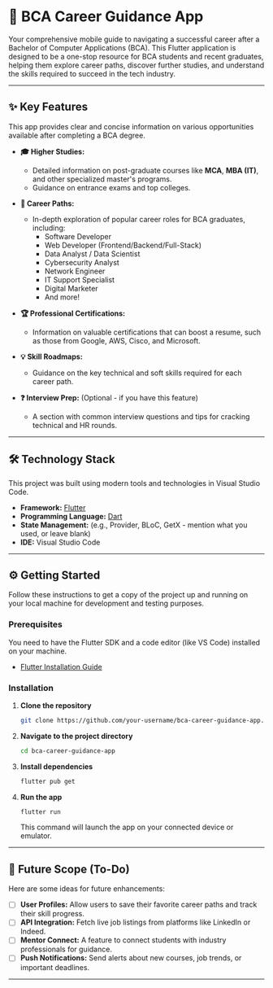 # 🚀 BCA Career Guidance App

Your comprehensive mobile guide to navigating a successful career after a Bachelor of Computer Applications (BCA). This Flutter application is designed to be a one-stop resource for BCA students and recent graduates, helping them explore career paths, discover further studies, and understand the skills required to succeed in the tech industry.

---

## ✨ Key Features

This app provides clear and concise information on various opportunities available after completing a BCA degree.

*   **🎓 Higher Studies:**
    *   Detailed information on post-graduate courses like **MCA**, **MBA (IT)**, and other specialized master's programs.
    *   Guidance on entrance exams and top colleges.

*   **💼 Career Paths:**
    *   In-depth exploration of popular career roles for BCA graduates, including:
        *   Software Developer
        *   Web Developer (Frontend/Backend/Full-Stack)
        *   Data Analyst / Data Scientist
        *   Cybersecurity Analyst
        *   Network Engineer
        *   IT Support Specialist
        *   Digital Marketer
        *   And more!

*   **🏆 Professional Certifications:**
    *   Information on valuable certifications that can boost a resume, such as those from Google, AWS, Cisco, and Microsoft.

*   **💡 Skill Roadmaps:**
    *   Guidance on the key technical and soft skills required for each career path.

*   **❓ Interview Prep:** (Optional - if you have this feature)
    *   A section with common interview questions and tips for cracking technical and HR rounds.

---

## 🛠️ Technology Stack

This project was built using modern tools and technologies in Visual Studio Code.

*   **Framework:** [Flutter](https://flutter.dev/)
*   **Programming Language:** [Dart](https://dart.dev/)
*   **State Management:** (e.g., Provider, BLoC, GetX - mention what you used, or leave blank)
*   **IDE:** Visual Studio Code

---

## ⚙️ Getting Started

Follow these instructions to get a copy of the project up and running on your local machine for development and testing purposes.

### Prerequisites

You need to have the Flutter SDK and a code editor (like VS Code) installed on your machine.
*   [Flutter Installation Guide](https://docs.flutter.dev/get-started/install)

### Installation

1.  **Clone the repository**
    ```sh
    git clone https://github.com/your-username/bca-career-guidance-app.git
    ```
    <!-- Replace the URL with your own GitHub repository URL -->

2.  **Navigate to the project directory**
    ```sh
    cd bca-career-guidance-app
    ```

3.  **Install dependencies**
    ```sh
    flutter pub get
    ```

4.  **Run the app**
    ```sh
    flutter run
    ```
    This command will launch the app on your connected device or emulator.

---

## 🔮 Future Scope (To-Do)

Here are some ideas for future enhancements:

- [ ] **User Profiles:** Allow users to save their favorite career paths and track their skill progress.
- [ ] **API Integration:** Fetch live job listings from platforms like LinkedIn or Indeed.
- [ ] **Mentor Connect:** A feature to connect students with industry professionals for guidance.
- [ ] **Push Notifications:** Send alerts about new courses, job trends, or important deadlines.

---
